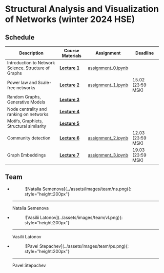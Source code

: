 # Structural Analysis and Visualization of Networks (winter 2024 HSE)


## Schedule

| Description                                          | Course Materials                                                            | Assignment                                                                                            | Deadline          |
| ---------------------------------------------------- | --------------------------------------------------------------------------- | ----------------------------------------------------------------------------------------------------- | ----------------- |
| Introduction to Network Science. Structure of Graphs | [**Lecture 1**](../assets/lectures/winter_2024_hse_savn/SAVN_lecture_1.pdf) | [assignment_0.ipynb](https://github.com/ohmygraphs/SAVN_2024_winter_HSE/blob/main/assignment_0.ipynb) |                   |
| Power law and Scale-free networks                    | [**Lecture 2**](../assets/lectures/winter_2024_hse_savn/SAVN_lecture_2.pdf) | [assignment_1.ipynb](https://github.com/ohmygraphs/SAVN_2024_winter_HSE/blob/main/assignment_1.ipynb) | 15.02 (23:59 MSK) |
| Random Graphs, Generative Models                     | [**Lecture 3**](../assets/lectures/winter_2024_hse_savn/SAVN_lecture_3.pdf) |                                                                                                       |                   |
| Node centrality and ranking on networks              | [**Lecture 4**](../assets/lectures/winter_2024_hse_savn/SAVN_lecture_4.pdf) |                                                                                                       |                   |
| Motifs, Graphlets, Structural similarity             | [**Lecture 5**](../assets/lectures/winter_2024_hse_savn/SAVN_lecture_5.pdf) |                                                                                                       |                   |
| Community detection                                  | [**Lecture 6**](../assets/lectures/winter_2024_hse_savn/SAVN_lecture_6.pdf) | [assignment_2.ipynb](https://github.com/ohmygraphs/SAVN_2024_winter_HSE/blob/main/assignment_2.ipynb) | 12.03 (23:59 MSK) |
| Graph Embeddings                                     | [**Lecture 7**](../assets/lectures/winter_2024_hse_savn/SAVN_lecture_7.pdf) | [assignment_3.ipynb](https://github.com/ohmygraphs/SAVN_2024_winter_HSE/blob/main/assignment_3.ipynb) | 19.03 (23:59 MSK) |


## Team

<div class="grid cards" markdown>

-   <figure markdown>![Natalia Semenova](../assets/images/team/ns.png){: style="height:200px"}</figure>

    ---

    Natalia Semenova


-   <figure markdown>![Vasilii Latonov](../assets/images/team/vl.png){: style="height:200px"}</figure>

    ---

    Vasilii Latonov

-   <figure markdown>![Pavel Stepachev](../assets/images/team/ps.png){: style="height:200px"}</figure>
    
    ---
    
    Pavel Stepachev

</div>
